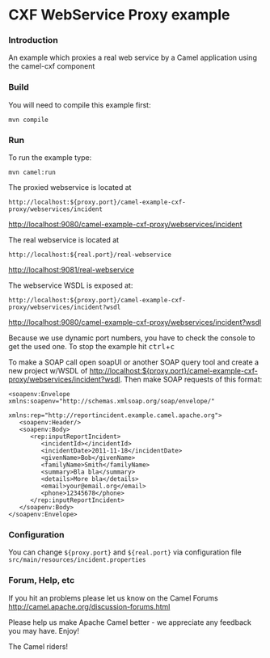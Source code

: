 # CXF WebService Proxy example

### Introduction

An example which proxies a real web service by a Camel application using the camel-cxf component

### Build
You will need to compile this example first:

	mvn compile

### Run

To run the example type:
	
	mvn camel:run

The proxied webservice is located at

	http://localhost:${proxy.port}/camel-example-cxf-proxy/webservices/incident

<http://localhost:9080/camel-example-cxf-proxy/webservices/incident>

The real webservice is located at

	http://localhost:${real.port}/real-webservice
	
<http://localhost:9081/real-webservice>

The webservice WSDL is exposed at:

	http://localhost:${proxy.port}/camel-example-cxf-proxy/webservices/incident?wsdl
	
<http://localhost:9080/camel-example-cxf-proxy/webservices/incident?wsdl>

Because we use dynamic port numbers, you have to check the console to get the used one.
To stop the example hit <kbd>ctrl</kbd>+<kbd>c</kbd>

To make a SOAP call open soapUI or another SOAP query tool and create a new
project w/WSDL of <http://localhost:${proxy.port}/camel-example-cxf-proxy/webservices/incident?wsdl>.
Then make SOAP requests of this format:

	<soapenv:Envelope xmlns:soapenv="http://schemas.xmlsoap.org/soap/envelope/" 
	                  xmlns:rep="http://reportincident.example.camel.apache.org">
	   <soapenv:Header/>
	   <soapenv:Body>
	      <rep:inputReportIncident>
	         <incidentId></incidentId>
	         <incidentDate>2011-11-18</incidentDate>
	         <givenName>Bob</givenName>
	         <familyName>Smith</familyName>
	         <summary>Bla bla</summary>
	         <details>More bla</details>
	         <email>your@email.org</email>
	         <phone>12345678</phone>
	      </rep:inputReportIncident>
	   </soapenv:Body>
	</soapenv:Envelope>

### Configuration

You can change `${proxy.port}` and `${real.port}` via configuration file `src/main/resources/incident.properties`


### Forum, Help, etc 

If you hit an problems please let us know on the Camel Forums
  <http://camel.apache.org/discussion-forums.html>

Please help us make Apache Camel better - we appreciate any feedback you may
have.  Enjoy!


The Camel riders!
